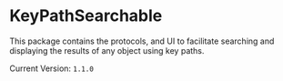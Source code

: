 # KeyPathSearchable

This package contains the protocols, and UI to facilitate searching and displaying the results of any object using key paths.

Current Version: `1.1.0`
